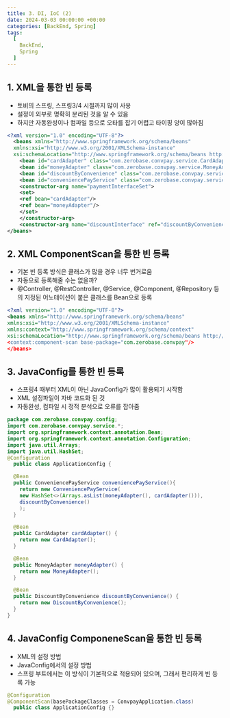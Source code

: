 ```yaml
---
title: 3. DI, IoC (2)
date: 2024-03-03 00:00:00 +00:00
categories: [BackEnd, Spring]
tags:
  [
    BackEnd,
    Spring
  ]
---
```


## 1. XML을 통한 빈 등록

- 토비의 스프링, 스프링3/4 시절까지 많이 사용
- 설정이 외부로 명확히 분리된 것을 알 수 있음
- 하지만 자동완성이나 컴파일 등으로 오타를 잡기 어렵고 타이핑 양이 많아짐

```xml
<?xml version="1.0" encoding="UTF-8"?>
  <beans xmlns="http://www.springframework.org/schema/beans"
  xmlns:xsi="http://www.w3.org/2001/XMLSchema-instance"
  xsi:schemaLocation="http://www.springframework.org/schema/beans http://www.springframework.org/schema/beans/spring-beans.xsd">
    <bean id="cardAdapter" class="com.zerobase.convpay.service.CardAdapter"/>
    <bean id="moneyAdapter" class="com.zerobase.convpay.service.MoneyAdapter"/>
    <bean id="discountByConvenience" class="com.zerobase.convpay.service.DiscountByConvenience"/>
    <bean id="conveniencePayService" class="com.zerobase.convpay.service.ConveniencePayService">
    <constructor-arg name="paymentInterfaceSet">
    <set>
    <ref bean="cardAdapter"/>
    <ref bean="moneyAdapter"/>
    </set>
    </constructor-arg>
    <constructor-arg name="discountInterface" ref="discountByConvenience"/>
</beans>
```

## 2. XML ComponentScan을 통한 빈 등록

- 기본 빈 등록 방식은 클래스가 많을 경우 너무 번거로움
- 자동으로 등록해줄 수는 없을까?
- @Controller, @RestController, @Service, @Component, @Repository 등의 지정된 어노테이션이 붙은 클래스를 Bean으로 등록

```xml
<?xml version="1.0" encoding="UTF-8"?>
<beans xmlns="http://www.springframework.org/schema/beans"
xmlns:xsi="http://www.w3.org/2001/XMLSchema-instance"
xmlns:context="http://www.springframework.org/schema/context"
xsi:schemaLocation="http://www.springframework.org/schema/beans http://www.springframework.org/schema/beans/spring-beans.xsd 
<context:component-scan base-package="com.zerobase.convpay"/>
</beans>
```

## 3. JavaConfig를 통한 빈 등록

- 스프링4 때부터 XML이 아닌 JavaConfig가 많이 활용되기 시작함
- XML 설정파일이 자바 코드화 된 것
- 자동완성, 컴파일 시 정적 분석으로 오류를 잡아줌

```java
package com.zerobase.convpay.config;
import com.zerobase.convpay.service.*;
import org.springframework.context.annotation.Bean;
import org.springframework.context.annotation.Configuration;
import java.util.Arrays;
import java.util.HashSet;
@Configuration
  public class ApplicationConfig {

  @Bean
  public ConveniencePayService conveniencePayService(){
    return new ConveniencePayService(
    new HashSet<>(Arrays.asList(moneyAdapter(), cardAdapter())),
    discountByConvenience()
    );
  }

  @Bean
  public CardAdapter cardAdapter() {
    return new CardAdapter();
  }

  @Bean
  public MoneyAdapter moneyAdapter() {
    return new MoneyAdapter();
  }

  @Bean
  public DiscountByConvenience discountByConvenience() {
    return new DiscountByConvenience();
  }
}
```

## 4. JavaConfig ComponeneScan을 통한 빈 등록

- XML의 설정 방법
- JavaConfig에서의 설정 방법
- 스프링 부트에서는 이 방식이 기본적으로 적용되어 있으며, 그래서 편리하게 빈 등록 가능

```java
@Configuration
@ComponentScan(basePackageClasses = ConvpayApplication.class)
  public class ApplicationConfig {}
```
